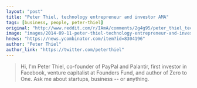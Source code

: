```yaml
---
layout: "post"
title: "Peter Thiel, technology entrepreneur and investor AMA"
tags: [business, people, peter-thiel]
original: "http://www.reddit.com/r/IAmA/comments/2g4g95/peter_thiel_technology_entrepreneur_and_investor/"
image: "images/2014-09-11-peter-thiel-technology-entrepreneur-and-investor-ama/4gsDLkS.jpg"
hnews: "https://news.ycombinator.com/item?id=8304196"
author: "Peter Thiel"
author_link: "https://twitter.com/peterthiel"
---
```


<blockquote>Hi, I'm Peter Thiel, co-founder of PayPal and Palantir, first investor in Facebook, venture capitalist at Founders Fund, and author of Zero to One. Ask me about startups, business -- or anything.</blockquote>

